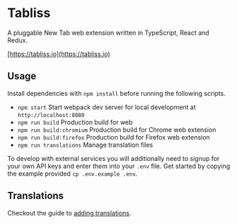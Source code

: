 # Tabliss

A pluggable New Tab web extension written in TypeScript, React and Redux.

[https://tabliss.io](https://tabliss.io)

## Usage

Install dependencies with `npm install` before running the following scripts.

- `npm start` Start webpack dev server for local development at `http://localhost:8080`
- `npm run build` Production build for web
- `npm run build:chromium` Production build for Chrome web extension
- `npm run build:firefox` Production build for Firefox web extension
- `npm run translations` Manage translation files

To develop with external services you will additionally need to signup for your own API keys
and enter them into your `.env` file. Get started by copying the example provided `cp .env.example .env`.

## Translations

Checkout the guide to [adding translations](TRANSLATING.md).
